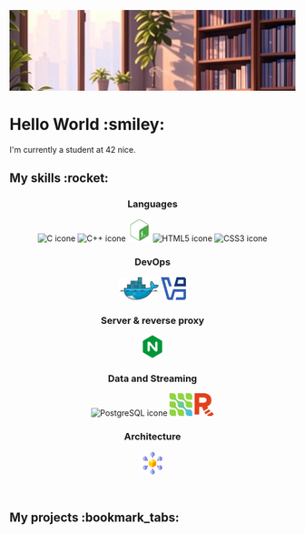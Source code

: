 ![Bannière de profil](./assets/banner.jpg)
<h1>Hello World :smiley:</h1>
<p>I'm currently a student at 42 nice.</p>
<h2>My skills :rocket:</h2>
<span width="50">
	<h3 align="center">Languages</h3>
	<p align="center">
		<img src="https://cdn.jsdelivr.net/gh/devicons/devicon@latest/icons/c/c-original.svg" alt="C icone" title="C" width="auto" height="40"/>
		<img src="https://cdn.jsdelivr.net/gh/devicons/devicon@latest/icons/cplusplus/cplusplus-original.svg" alt="C++ icone" title="C++" width="auto" height="40"/>
		<img src="./assets/bash_logo.svg" alt="Bash icone" title="Bash" width="auto" height="40"/>
		<img src="https://cdn.jsdelivr.net/gh/devicons/devicon@latest/icons/html5/html5-original.svg" alt="HTML5 icone" title="HTML5" width="auto" height="40"/>
		<img src="https://cdn.jsdelivr.net/gh/devicons/devicon@latest/icons/css3/css3-original.svg" alt="CSS3 icone" title="CSS3" width="auto" height="40"/>
	</p>
</span>
<span>
	<h3 align="center">DevOps</h3>
	<p align="center">
		<img src="./assets/docker_logo.svg" alt="Docker icone" title="Docker" width="auto" height="40"/>
		<img src="./assets/virtualbox_logo.svg" alt="Virtualbox icone" title="Virtualbox" width="auto" height="40"/>
	</p>
</span>
<span>
	<h3 align="center">Server & reverse proxy</h3>
	<p align="center">
		<img src="./assets/nginx_logo.svg" alt="Nginx icone" title="Nginx" width="auto" height="40"/>
	</p>
</span>
<span>
	<h3 align="center">Data and Streaming</h3>
	<p align="center">
		<img src="https://cdn.jsdelivr.net/gh/devicons/devicon@latest/icons/postgresql/postgresql-original.svg" alt="PostgreSQL icone" title="PostgreSQL" width="40" height="40"/>
		<img src="./assets/debezium_logo.svg" alt="Debezium icone" title="Debezium" width="auto" height="40"/>
		<img src="./assets/redpanda_logo.svg" alt="Redpanda icone" title="Redpanda" width="auto" height="40"/>
	</p>
</span>
<span>
	<h3 align="center">Architecture</h3>
	<p align="center">
		<img src="./assets/microservices.svg" alt="Microservices icone" title="Microservices" width="auto" height="40"/>
	</p>
</span>
<br/>
<h2>My projects :bookmark_tabs:</h2>

